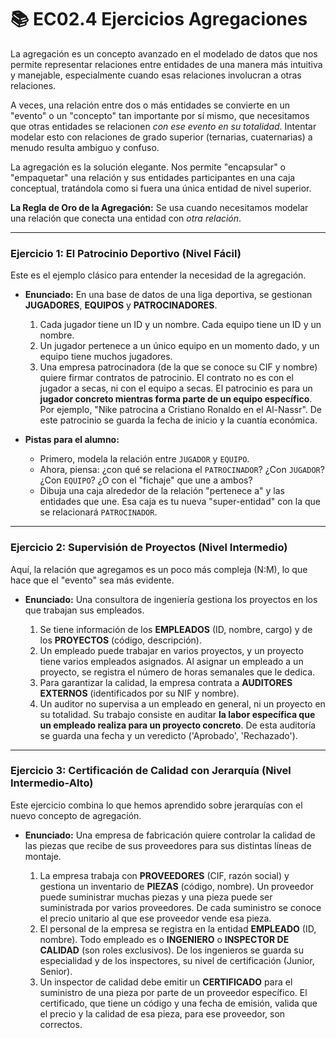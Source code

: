 # 📚 EC02.4 Ejercicios Agregaciones

La agregación es un concepto avanzado en el modelado de datos que nos permite representar relaciones entre entidades de una manera más intuitiva y manejable, especialmente cuando esas relaciones involucran a otras relaciones.

A veces, una relación entre dos o más entidades se convierte en un "evento" o un "concepto" tan importante por sí mismo, que necesitamos que otras entidades se relacionen _con ese evento en su totalidad_. Intentar modelar esto con relaciones de grado superior (ternarias, cuaternarias) a menudo resulta ambiguo y confuso.

La agregación es la solución elegante. Nos permite "encapsular" o "empaquetar" una relación y sus entidades participantes en una caja conceptual, tratándola como si fuera una única entidad de nivel superior.

**La Regla de Oro de la Agregación:** Se usa cuando necesitamos modelar una relación que conecta una entidad con _otra relación_.

---

### **Ejercicio 1: El Patrocinio Deportivo (Nivel Fácil)**

Este es el ejemplo clásico para entender la necesidad de la agregación.

- **Enunciado:**
  En una base de datos de una liga deportiva, se gestionan **JUGADORES**, **EQUIPOS** y **PATROCINADORES**.

  1.  Cada jugador tiene un ID y un nombre. Cada equipo tiene un ID y un nombre.
  2.  Un jugador pertenece a un único equipo en un momento dado, y un equipo tiene muchos jugadores.
  3.  Una empresa patrocinadora (de la que se conoce su CIF y nombre) quiere firmar contratos de patrocinio. El contrato no es con el jugador a secas, ni con el equipo a secas. El patrocinio es para un **jugador concreto mientras forma parte de un equipo específico**. Por ejemplo, "Nike patrocina a Cristiano Ronaldo en el Al-Nassr". De este patrocinio se guarda la fecha de inicio y la cuantía económica.

- **Pistas para el alumno:**
  - Primero, modela la relación entre `JUGADOR` y `EQUIPO`.
  - Ahora, piensa: ¿con qué se relaciona el `PATROCINADOR`? ¿Con `JUGADOR`? ¿Con `EQUIPO`? ¿O con el "fichaje" que une a ambos?
  - Dibuja una caja alrededor de la relación "pertenece a" y las entidades que une. Esa caja es tu nueva "super-entidad" con la que se relacionará `PATROCINADOR`.

---

### **Ejercicio 2: Supervisión de Proyectos (Nivel Intermedio)**

Aquí, la relación que agregamos es un poco más compleja (N:M), lo que hace que el "evento" sea más evidente.

- **Enunciado:**
  Una consultora de ingeniería gestiona los proyectos en los que trabajan sus empleados.

  1.  Se tiene información de los **EMPLEADOS** (ID, nombre, cargo) y de los **PROYECTOS** (código, descripción).
  2.  Un empleado puede trabajar en varios proyectos, y un proyecto tiene varios empleados asignados. Al asignar un empleado a un proyecto, se registra el número de horas semanales que le dedica.
  3.  Para garantizar la calidad, la empresa contrata a **AUDITORES EXTERNOS** (identificados por su NIF y nombre).
  4.  Un auditor no supervisa a un empleado en general, ni un proyecto en su totalidad. Su trabajo consiste en auditar **la labor específica que un empleado realiza para un proyecto concreto**. De esta auditoría se guarda una fecha y un veredicto ('Aprobado', 'Rechazado').

---

### **Ejercicio 3: Certificación de Calidad con Jerarquía (Nivel Intermedio-Alto)**

Este ejercicio combina lo que hemos aprendido sobre jerarquías con el nuevo concepto de agregación.

- **Enunciado:**
  Una empresa de fabricación quiere controlar la calidad de las piezas que recibe de sus proveedores para sus distintas líneas de montaje.

  1.  La empresa trabaja con **PROVEEDORES** (CIF, razón social) y gestiona un inventario de **PIEZAS** (código, nombre). Un proveedor puede suministrar muchas piezas y una pieza puede ser suministrada por varios proveedores. De cada suministro se conoce el precio unitario al que ese proveedor vende esa pieza.
  2.  El personal de la empresa se registra en la entidad **EMPLEADO** (ID, nombre). Todo empleado es o **INGENIERO** o **INSPECTOR DE CALIDAD** (son roles exclusivos). De los ingenieros se guarda su especialidad y de los inspectores, su nivel de certificación (Junior, Senior).
  3.  Un inspector de calidad debe emitir un **CERTIFICADO** para el suministro de una pieza por parte de un proveedor específico. El certificado, que tiene un código y una fecha de emisión, valida que el precio y la calidad de esa pieza, para ese proveedor, son correctos.
